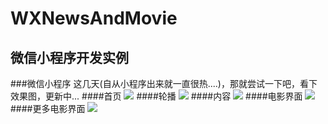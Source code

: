 # WXNewsAndMovie
微信小程序开发实例
---
###微信小程序
这几天(自从小程序出来就一直很热....)，那就尝试一下吧，看下效果图，更新中...
####首页
![](http://ww2.sinaimg.cn/mw690/006jcGvzgw1fbljgprra7j30ks118aar.jpg)
####轮播
![](http://ww3.sinaimg.cn/mw690/006jcGvzgw1fbljh3odwlj30kq0xgtei.jpg)
####内容
![](http://ww4.sinaimg.cn/mw690/006jcGvzgw1fbljhd5xrqj30ks0ykdlb.jpg)
####电影界面
![](http://ww1.sinaimg.cn/mw690/006jcGvzgw1fbozex0b8nj30km0ysdl9.jpg)
####更多电影界面
![](http://ww1.sinaimg.cn/mw690/006jcGvzgw1fbozfr8ge0j30kw110gt2.jpg)




